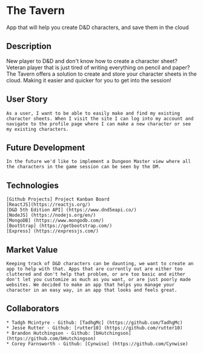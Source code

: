 # The Tavern

App that will help you create D&amp;D characters, and save them in the cloud

## Description

New player to D&amp;D and don't know how to create a character sheet? Veteran player that is just tired of writing everything on pencil and paper? The Tavern offers a solution to create and store your character sheets in the cloud. Making it easier and quicker for you to get into the session!

## User Story

    As a user, I want to be able to easily make and find my existing character sheets. When I visit the site I can log into my account and navigate to the profile page where I can make a new character or see my existing characters.

## Future Development

    In the future we'd like to implement a Dungeon Master view where all the characters in the game session can be seen by the DM.

## Technologies

    [Github Projects] Project Kanban Board
    [ReactJS](https://reactjs.org/)
    [D&D 5th Edition API] (https://www.dnd5eapi.co/)
    [NodeJS] (https://nodejs.org/en/)
    [MongoDB] (https://www.mongodb.com/)
    [BootStrap] (https://getbootstrap.com/)
    [Express] (https://expressjs.com/)

## Market Value

    Keeping track of D&D characters can be daunting, we want to create an app to help with that. Apps that are currently out are either too cluttered and don't help that problem, or are too basic and either don't let you customize as much as you want, or are just poorly made websites. We decided to make an app that helps you manage your character in an easy way, in an app that looks and feels great.

## Collaborators

    * Tadgh Mcintyre - Github: [TadhgMc] (https://github.com/TadhgMc)
    * Jesse Rutter - Github: [rutter10] (https://github.com/rutter10)
    * Brandon Hutchingson - Github: [bHutchingson] (https://github.com/bHutchingson)
    * Corey Farnsworth - Github: [Cynwise] (https://github.com/Cynwise)
